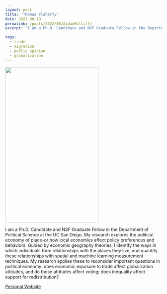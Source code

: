 ```yaml
---
layout: post
title: 'Thomas Flaherty'
date: 2022-08-19
permalink: /posts/2022/08/AidanMilliff/
excerpt: "I am a Ph.D. Candidate and NSF Graduate Fellow in the Department of Political Science at the UC San Diego. My research explores the political economy of place-or how local economies affect policy preferences and behaviors. Guided by economic geography theories, I identify the ways in which individuals form relationships with the places they live, and quantify these relationships with spatial and machine learning measurement techniques. My research applies these to reconsider important questions in political economy: does economic exposure to trade affect globalization attitudes, and do these attitudes affect voting; does inequality affect support for redistribution?"

tags:
  - trade
  - migration
  - public opinion
  - globalization
---
```

<img src="https://gsipe-workshop.github.io/images/FLAHERTY_THOMAS - Thomas Flaherty.jpeg" width="300" height="500" />


I am a Ph.D. Candidate and NSF Graduate Fellow in the Department of Political Science at the UC San Diego. My research explores the political economy of place-or how local economies affect policy preferences and behaviors. Guided by economic geography theories, I identify the ways in which individuals form relationships with the places they live, and quantify these relationships with spatial and machine learning measurement techniques. My research applies these to reconsider important questions in political economy: does economic exposure to trade affect globalization attitudes, and do these attitudes affect voting; does inequality affect support for redistribution?

<a href= "https://www.thomasflaherty.com">Personal Website</a>
